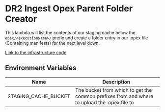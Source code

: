 # DR2 Ingest Opex Parent Folder Creator

This lambda will list the contents of our staging cache below the `opex/<executionName>/` prefix and create a folder entry
in our .opex file (Containing manifests) for the next level down.

[Link to the infrastructure code](https://github.com/nationalarchives/dr2-terraform-environments)

## Environment Variables

| Name                 | Description                                                                                 |
|----------------------|---------------------------------------------------------------------------------------------|
| STAGING_CACHE_BUCKET | The bucket from which to get the common prefixes from and where to upload the .opex file to |

